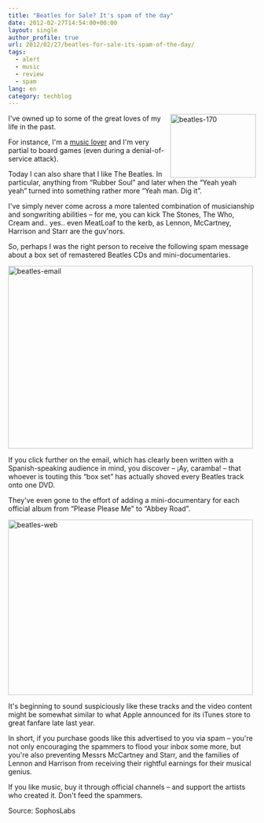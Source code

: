 ```yaml
---
title: "Beatles for Sale? It's spam of the day"
date: 2012-02-27T14:54:00+00:00
layout: single
author_profile: true
url: 2012/02/27/beatles-for-sale-its-spam-of-the-day/
tags:
  - alert
  - music
  - review
  - spam
lang: en
category: techblog
---
```

[<img title="beatles-170" border="0" alt="beatles-170" align="right" src="http://lh6.ggpht.com/-pxb0j4qqpWA/T0uRzNlW2nI/AAAAAAAAE-o/i8nCsHzTlXI/beatles-170_thumb.jpg?imgmax=800" width="174" height="129" />](http://lh6.ggpht.com/-cqy7RKTDxdg/T0uRt1N_JXI/AAAAAAAAE-g/0liQmX2uRoM/s1600-h/beatles-170%25255B2%25255D.jpg)I've owned up to some of the great loves of my life in the past. 

For instance, I'm a <a href="http://www.last.fm/user/omidfarhang" target="_blank">music lover</a> and I'm very partial to board games (even during a denial-of-service attack). 

Today I can also share that I like The Beatles. In particular, anything from “Rubber Soul” and later when the “Yeah yeah yeah” turned into something rather more “Yeah man. Dig it”. 

I've simply never come across a more talented combination of musicianship and songwriting abilities &#8211; for me, you can kick The Stones, The Who, Cream and.. yes.. even MeatLoaf to the kerb, as Lennon, McCartney, Harrison and Starr are the guv'nors. 

So, perhaps I was the right person to receive the following spam message about a box set of remastered Beatles CDs and mini-documentaries. 

[<img title="beatles-email" border="0" alt="beatles-email" src="http://lh5.ggpht.com/-KqdIRMHds60/T0uR9KPN2qI/AAAAAAAAE-4/iKNhQNZxThc/beatles-email_thumb%25255B2%25255D.jpg?imgmax=800" width="498" height="371" />](http://lh4.ggpht.com/-tHjnOmSm6xs/T0uR3RGz8yI/AAAAAAAAE-w/6xzoYepUwKQ/s1600-h/beatles-email%25255B4%25255D.jpg) 

If you click further on the email, which has clearly been written with a Spanish-speaking audience in mind, you discover &#8211; ¡Ay, caramba! &#8211; that whoever is touting this “box set” has actually shoved every Beatles track onto one DVD. 

They've even gone to the effort of adding a mini-documentary for each official album from “Please Please Me” to “Abbey Road”. 

[<img title="beatles-web" border="0" alt="beatles-web" src="http://lh5.ggpht.com/-8D96iBRdQX0/T0uSEcF8slI/AAAAAAAAE_I/Pckde8ao7r0/beatles-web_thumb%25255B2%25255D.jpg?imgmax=800" width="498" height="356" />](http://lh4.ggpht.com/-ZdibHHQvZAg/T0uSBGjc-xI/AAAAAAAAE_A/1omNpNx3i1A/s1600-h/beatles-web%25255B4%25255D.jpg) 

It's beginning to sound suspiciously like these tracks and the video content might be somewhat similar to what Apple announced for its iTunes store to great fanfare late last year. 

In short, if you purchase goods like this advertised to you via spam &#8211; you're not only encouraging the spammers to flood your inbox some more, but you're also preventing Messrs McCartney and Starr, and the families of Lennon and Harrison from receiving their rightful earnings for their musical genius. 

If you like music, buy it through official channels &#8211; and support the artists who created it. Don't feed the spammers. 

Source: SophosLabs